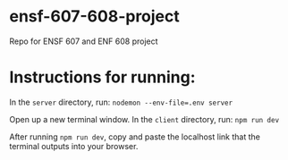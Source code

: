 # ensf-607-608-project
Repo for ENSF 607 and ENF 608 project

# Instructions for running:

In the `server` directory, run: `nodemon --env-file=.env server`

Open up a new terminal window. In the `client` directory, run: `npm run dev`

After running `npm run dev`, copy and paste the localhost link that the terminal outputs into your browser.
